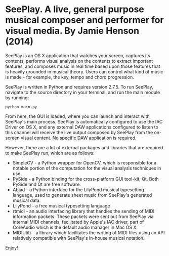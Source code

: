SeePlay.
A live, general purpose musical composer and performer for visual media.
By Jamie Henson (2014)
==================================

SeePlay is an OS X application that watches your screen, captures its contents, performs visual analysis on the contents to extract important features, and composes music in real time based upon those features that is heavily grounded in musical theory. Users can control what kind of music is made - for example, the key, tempo and chord progression.

SeePlay is written in Python and requires version 2.7.5. To run SeePlay, navigate to the source directory in your terminal, and run the main module by running:

    python main.py

From here, the GUI is loaded, where you can launch and interact with SeePlay's main process. SeePlay is automatically configured to use the IAC Driver on OS X, and any external DAW applications configured to listen to this channel will receive the live output composed by SeePlay from the on-screen visual content. No specific DAW application is required.

However, there are a lot of external packages and libraries that are required to make SeePlay run, which are as follows:

 - SimpleCV - a Python wrapper for OpenCV, which is responsible for a notable portion of the computation for the visual analysis techniques in use.
 - PySide - a Python binding for the cross-platform GUI tool-kit, Qt. Both PySide and Qt are free software.
 - Abjad - a Python interface for the LilyPond musical typesetting language, used to generate sheet music from SeePlay's generated musical data.
 - LilyPond - a free musical typesetting language
 - rtmidi - an audio interfacing library that handles the sending of MIDI information packets. These packets were sent out from SeePlay via internal MIDI channels, facilitated by Apple's IAC driver, part of CoreAudio which is the default audio manager in Mac OS X.
 - MIDIUtil} - a library which facilitates the writing of MIDI files using an API relatively compatible with SeePlay's in-house musical notation.

Enjoy!
